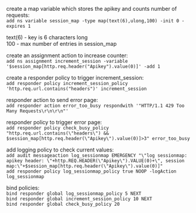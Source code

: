 create a map variable which stores the apikey and counts number of requests:   
`add ns variable session_map -type map(text(6),ulong,100) -init 0 -expires 1`

text(6) - key is 6 characters long  
100 - max number of entries in session_map  

create an assignment action to increase counter:  
`add ns assignment increment_session -variable '$session_map[http.req.header("Apikey").value(0)]' -add 1`

create a responder policy to trigger increment_session:  
`add responder policy increment_session_policy 'http.req.url.contains("headers")' increment_session`

responder action to send error page:  
`add responder action error_too_busy respondwith '"HTTP/1.1 429 Too Many Requests\r\n\r\n"'`

responder policy to trigger error page:    
`add responder policy check_busy_policy "http.req.url.contains(\"headers\") && $session_map[http.req.header(\"Apikey\").value(0)]>3" error_too_busy`


add logging policy to check current values:  
`add audit messageaction log_sessionmap EMERGENCY "\"log sessionmap: apikey header: \"+http.REQ.HEADER(\"Apikey\").VALUE(0)+\", session map:\"+$session_map[http.req.header(\"Apikey\").value(0)]"`  
`add responder policy log_sessionmap_policy true NOOP -logAction log_sessionmap`

bind policies:  
`bind responder global log_sessionmap_policy 5 NEXT`  
`bind responder global increment_session_policy 10 NEXT`  
`bind responder global check_busy_policy 20`

